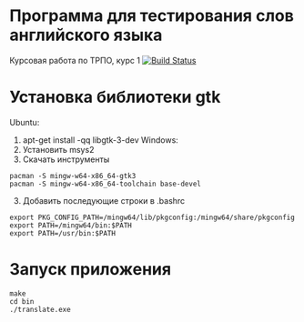 # Программа для тестирования слов английского языка
Курсовая работа по ТРПО, курс 1
[![Build Status](https://travis-ci.com/GoldAndPurple/TranslateTest.svg?branch=master)](https://travis-ci.com/GoldAndPurple/TranslateTest)
# Установка библиотеки gtk
Ubuntu: 
1. apt-get install -qq libgtk-3-dev
Windows:
1. Установить msys2
2. Скачать инструменты
```
pacman -S mingw-w64-x86_64-gtk3 
pacman -S mingw-w64-x86_64-toolchain base-devel
```
3. Добавить последующие строки в .bashrc
```
export PKG_CONFIG_PATH=/mingw64/lib/pkgconfig:/mingw64/share/pkgconfig
export PATH=/mingw64/bin:$PATH
export PATH=/usr/bin:$PATH
```
# Запуск приложения
```
make
cd bin
./translate.exe
```